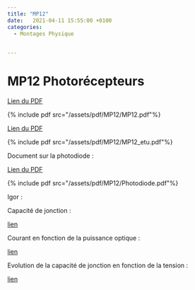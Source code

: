 ```yaml
---
title: "MP12"
date:   2021-04-11 15:55:00 +0100
categories:
  - Montages Physique

  
---
```


# MP12 Photorécepteurs

[Lien du PDF](/assets/pdf/MP12/MP12.pdf)

{% include pdf src="/assets/pdf/MP12/MP12.pdf"%}

[Lien du PDF](/assets/pdf/MP12/MP12_etu.pdf)

{% include pdf src="/assets/pdf/MP12/MP12_etu.pdf"%}

Document sur la photodiode :

[Lien du PDF](/assets/pdf/MP12/Photodiode.pdf)

{% include pdf src="/assets/pdf/MP12/Photodiode.pdf"%}

Igor :

Capacité de jonction :

<a href="/assets/pdf/MP12/083.6-Capacite_jonction_photodiode.pxp" download>lien</a>

Courant en fonction de la puissance optique :

<a href="/assets/pdf/MP12/Photodiode_I(P).pxp " download>lien</a>

Evolution de la capacité de jonction en fonction de la tension :

<a href="/assets/pdf/MP12/083.5-Evolution_capacite_jonction.pxp" download>lien</a>

